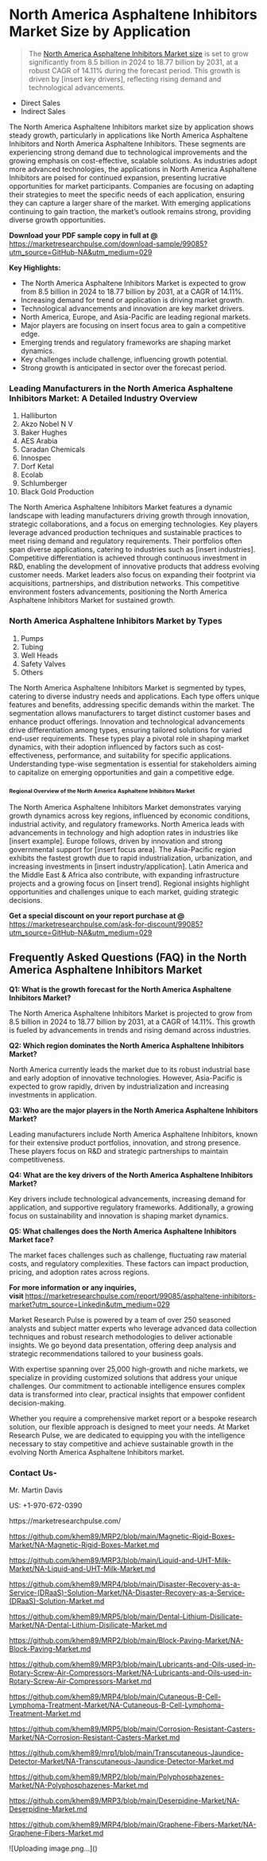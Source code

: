 <h1>North America Asphaltene Inhibitors Market&nbsp;Size by Application</h1><blockquote><p>The <a href="https://marketresearchpulse.com/download-sample/99085?utm_source=GitHub-NA&amp;utm_medium=029">North America Asphaltene Inhibitors Market size</a> is set to grow significantly from 8.5 billion in 2024 to 18.77 billion by 2031, at a robust CAGR of 14.11% during the forecast period. This growth is driven by [insert key drivers], reflecting rising demand and technological advancements.</p></blockquote><ul><li>Direct Sales<li> Indirect Sales</li></ul><p>The North America Asphaltene Inhibitors market size by application shows steady growth, particularly in applications like North America Asphaltene Inhibitors and North America Asphaltene Inhibitors. These segments are experiencing strong demand due to technological improvements and the growing emphasis on cost-effective, scalable solutions. As industries adopt more advanced technologies, the applications in North America Asphaltene Inhibitors are poised for continued expansion, presenting lucrative opportunities for market participants. Companies are focusing on adapting their strategies to meet the specific needs of each application, ensuring they can capture a larger share of the market. With emerging applications continuing to gain traction, the market’s outlook remains strong, providing diverse growth opportunities.</p><p><strong>Download your PDF sample copy in full at @ </strong><a href="https://marketresearchpulse.com/download-sample/99085?utm_source=GitHub-NA&amp;utm_medium=029">https://marketresearchpulse.com/download-sample/99085?utm_source=GitHub-NA&amp;utm_medium=029</a></p><p><strong>Key Highlights: </strong></p><ul><li>The North America Asphaltene Inhibitors Market is expected to grow from 8.5 billion in 2024 to 18.77 billion by 2031, at a CAGR of 14.11%.</li><li>Increasing demand for trend or application is driving market growth.</li><li>Technological advancements and innovation are key market drivers.</li><li>North America, Europe, and Asia-Pacific are leading regional markets.</li><li>Major players are focusing on insert focus area to gain a competitive edge.</li><li>Emerging trends and regulatory frameworks are shaping market dynamics.</li><li>Key challenges include challenge, influencing growth potential.</li><li>Strong growth is anticipated in sector over the forecast period.</li></ul><h3>Leading Manufacturers in the North America Asphaltene Inhibitors Market: A Detailed Industry Overview</h3><ol><li>Halliburton</li><li>Akzo Nobel N V</li><li>Baker Hughes</li><li>AES Arabia</li><li>Caradan Chemicals</li><li>Innospec</li><li>Dorf Ketal</li><li>Ecolab</li><li>Schlumberger</li><li>Black Gold Production</li></ol><div class="flex max-w-full flex-col flex-grow"><div class="min-h-8 text-message flex w-full flex-col items-end gap-2 whitespace-normal break-words [.text-message+&amp;]:mt-5" dir="auto" data-message-author-role="assistant" data-message-id="fd8432e4-4910-450d-b182-61b7bfb0a01f" data-message-model-slug="gpt-4o"><div class="flex w-full flex-col gap-1 empty:hidden first:pt-[3px]"><div class="markdown prose w-full break-words dark:prose-invert light"><p>The North America Asphaltene Inhibitors Market features a dynamic landscape with leading manufacturers driving growth through innovation, strategic collaborations, and a focus on emerging technologies. Key players leverage advanced production techniques and sustainable practices to meet rising demand and regulatory requirements. Their portfolios often span diverse applications, catering to industries such as [insert industries]. Competitive differentiation is achieved through continuous investment in R&amp;D, enabling the development of innovative products that address evolving customer needs. Market leaders also focus on expanding their footprint via acquisitions, partnerships, and distribution networks. This competitive environment fosters advancements, positioning the North America Asphaltene Inhibitors Market for sustained growth.</p></div></div></div></div><h3>North America Asphaltene Inhibitors Market by Types</h3><ol><li>Pumps<li> Tubing<li> Well Heads<li> Safety Valves<li> Others</li></ol><div class="flex max-w-full flex-col flex-grow"><div class="min-h-8 text-message flex w-full flex-col items-end gap-2 whitespace-normal break-words [.text-message+&amp;]:mt-5" dir="auto" data-message-author-role="assistant" data-message-id="084470be-0bb7-4664-bddf-5156b4f41249" data-message-model-slug="gpt-4o-mini"><div class="flex w-full flex-col gap-1 empty:hidden first:pt-[3px]"><div class="markdown prose w-full break-words dark:prose-invert light"><p>The North America Asphaltene Inhibitors Market is segmented by types, catering to diverse industry needs and applications. Each type offers unique features and benefits, addressing specific demands within the market. The segmentation allows manufacturers to target distinct customer bases and enhance product offerings. Innovation and technological advancements drive differentiation among types, ensuring tailored solutions for varied end-user requirements. These types play a pivotal role in shaping market dynamics, with their adoption influenced by factors such as cost-effectiveness, performance, and suitability for specific applications. Understanding type-wise segmentation is essential for stakeholders aiming to capitalize on emerging opportunities and gain a competitive edge.</p></div></div></div></div><h3><span style="font-size: 11px;">Regional Overview of the North America Asphaltene Inhibitors Market</span></h3><div class="flex max-w-full flex-col flex-grow"><div class="min-h-8 text-message flex w-full flex-col items-end gap-2 whitespace-normal break-words [.text-message+&amp;]:mt-5" dir="auto" data-message-author-role="assistant" data-message-id="e9038762-ce64-4e30-91c9-9bd413514231" data-message-model-slug="gpt-4o-mini"><div class="flex w-full flex-col gap-1 empty:hidden first:pt-[3px]"><div class="markdown prose w-full break-words dark:prose-invert light"><p>The North America Asphaltene Inhibitors Market demonstrates varying growth dynamics across key regions, influenced by economic conditions, industrial activity, and regulatory frameworks. North America leads with advancements in technology and high adoption rates in industries like [insert example]. Europe follows, driven by innovation and strong governmental support for [insert focus area]. The Asia-Pacific region exhibits the fastest growth due to rapid industrialization, urbanization, and increasing investments in [insert industry/application]. Latin America and the Middle East &amp; Africa also contribute, with expanding infrastructure projects and a growing focus on [insert trend]. Regional insights highlight opportunities and challenges unique to each market, guiding strategic decisions.</p></div></div></div></div><p><strong>Get a special discount on your report purchase at @ </strong><a href="https://marketresearchpulse.com/ask-for-discount/99085?utm_source=GitHub-NA&amp;utm_medium=029">https://marketresearchpulse.com/ask-for-discount/99085?utm_source=GitHub-NA&amp;utm_medium=029</a></p><h2>Frequently Asked Questions (FAQ) in the North America Asphaltene Inhibitors Market</h2><p><strong>Q1: What is the growth forecast for the North America Asphaltene Inhibitors Market?</strong></p><p>The North America Asphaltene Inhibitors Market is projected to grow from 8.5 billion in 2024 to 18.77 billion by 2031, at a CAGR of 14.11%. This growth is fueled by advancements in trends and rising demand across industries.</p><p><strong>Q2: Which region dominates the North America Asphaltene Inhibitors Market?</strong></p><p>North America currently leads the market due to its robust industrial base and early adoption of innovative technologies. However, Asia-Pacific is expected to grow rapidly, driven by industrialization and increasing investments in application.</p><p><strong>Q3: Who are the major players in the North America Asphaltene Inhibitors Market?</strong></p><p>Leading manufacturers include North America Asphaltene Inhibitors, known for their extensive product portfolios, innovation, and strong presence. These players focus on R&amp;D and strategic partnerships to maintain competitiveness.</p><p><strong>Q4: What are the key drivers of the North America Asphaltene Inhibitors Market?</strong></p><p>Key drivers include technological advancements, increasing demand for application, and supportive regulatory frameworks. Additionally, a growing focus on sustainability and innovation is shaping market dynamics.</p><p><strong>Q5: What challenges does the North America Asphaltene Inhibitors Market face?</strong></p><p>The market faces challenges such as challenge, fluctuating raw material costs, and regulatory complexities. These factors can impact production, pricing, and adoption rates across regions.</p><p><strong>For more information or any inquiries, visit&nbsp;</strong><a href="https://marketresearchpulse.com/report/99085/asphaltene-inhibitors-market?utm_source=Linkedin&utm_medium=029">https://marketresearchpulse.com/report/99085/asphaltene-inhibitors-market?utm_source=Linkedin&utm_medium=029</a></p><p>Market Research Pulse is powered by a team of over 250 seasoned analysts and subject matter experts who leverage advanced data collection techniques and robust research methodologies to deliver actionable insights. We go beyond data presentation, offering deep analysis and strategic recommendations tailored to your business goals.</p><p>With expertise spanning over 25,000 high-growth and niche markets, we specialize in providing customized solutions that address your unique challenges. Our commitment to actionable intelligence ensures complex data is transformed into clear, practical insights that empower confident decision-making.</p><p>Whether you require a comprehensive market report or a bespoke research solution, our flexible approach is designed to meet your needs. At Market Research Pulse, we are dedicated to equipping you with the intelligence necessary to stay competitive and achieve sustainable growth in the evolving North America Asphaltene Inhibitors market.</p><h3><strong>Contact Us-</strong></h3><p>Mr. Martin Davis</p><p>US: +1-970-672-0390</p><p>https://marketresearchpulse.com/</p><p><a href="https://github.com/khem89/MRP2/blob/main/Magnetic-Rigid-Boxes-Market/NA-Magnetic-Rigid-Boxes-Market.md">https://github.com/khem89/MRP2/blob/main/Magnetic-Rigid-Boxes-Market/NA-Magnetic-Rigid-Boxes-Market.md</a></p><p><a href="https://github.com/khem89/MRP3/blob/main/Liquid-and-UHT-Milk-Market/NA-Liquid-and-UHT-Milk-Market.md">https://github.com/khem89/MRP3/blob/main/Liquid-and-UHT-Milk-Market/NA-Liquid-and-UHT-Milk-Market.md</a></p><p><a href="https://github.com/khem89/MRP4/blob/main/Disaster-Recovery-as-a-Service-(DRaaS)-Solution-Market/NA-Disaster-Recovery-as-a-Service-(DRaaS)-Solution-Market.md">https://github.com/khem89/MRP4/blob/main/Disaster-Recovery-as-a-Service-(DRaaS)-Solution-Market/NA-Disaster-Recovery-as-a-Service-(DRaaS)-Solution-Market.md</a></p><p><a href="https://github.com/khem89/MRP5/blob/main/Dental-Lithium-Disilicate-Market/NA-Dental-Lithium-Disilicate-Market.md">https://github.com/khem89/MRP5/blob/main/Dental-Lithium-Disilicate-Market/NA-Dental-Lithium-Disilicate-Market.md</a></p><p><a href="https://github.com/khem89/MRP2/blob/main/Block-Paving-Market/NA-Block-Paving-Market.md">https://github.com/khem89/MRP2/blob/main/Block-Paving-Market/NA-Block-Paving-Market.md</a></p><p><a href="https://github.com/khem89/MRP3/blob/main/Lubricants-and-Oils-used-in-Rotary-Screw-Air-Compressors-Market/NA-Lubricants-and-Oils-used-in-Rotary-Screw-Air-Compressors-Market.md">https://github.com/khem89/MRP3/blob/main/Lubricants-and-Oils-used-in-Rotary-Screw-Air-Compressors-Market/NA-Lubricants-and-Oils-used-in-Rotary-Screw-Air-Compressors-Market.md</a></p><p><a href="https://github.com/khem89/MRP4/blob/main/Cutaneous-B-Cell-Lymphoma-Treatment-Market/NA-Cutaneous-B-Cell-Lymphoma-Treatment-Market.md">https://github.com/khem89/MRP4/blob/main/Cutaneous-B-Cell-Lymphoma-Treatment-Market/NA-Cutaneous-B-Cell-Lymphoma-Treatment-Market.md</a></p><p><a href="https://github.com/khem89/MRP5/blob/main/Corrosion-Resistant-Casters-Market/NA-Corrosion-Resistant-Casters-Market.md">https://github.com/khem89/MRP5/blob/main/Corrosion-Resistant-Casters-Market/NA-Corrosion-Resistant-Casters-Market.md</a></p><p><a href="https://github.com/khem89/mrp1/blob/main/Transcutaneous-Jaundice-Detector-Market/NA-Transcutaneous-Jaundice-Detector-Market.md">https://github.com/khem89/mrp1/blob/main/Transcutaneous-Jaundice-Detector-Market/NA-Transcutaneous-Jaundice-Detector-Market.md</a></p><p><a href="https://github.com/khem89/MRP2/blob/main/Polyphosphazenes-Market/NA-Polyphosphazenes-Market.md">https://github.com/khem89/MRP2/blob/main/Polyphosphazenes-Market/NA-Polyphosphazenes-Market.md</a></p><p><a href="https://github.com/khem89/MRP3/blob/main/Deserpidine-Market/NA-Deserpidine-Market.md">https://github.com/khem89/MRP3/blob/main/Deserpidine-Market/NA-Deserpidine-Market.md</a></p><p><a href="https://github.com/khem89/MRP4/blob/main/Graphene-Fibers-Market/NA-Graphene-Fibers-Market.md">https://github.com/khem89/MRP4/blob/main/Graphene-Fibers-Market/NA-Graphene-Fibers-Market.md</a></p>
![Uploading image.png…]()
